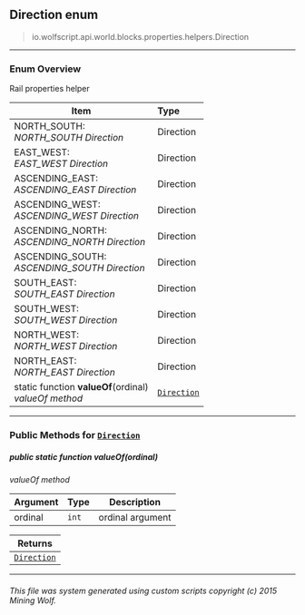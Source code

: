 ## Direction __enum__

>io.wolfscript.api.world.blocks.properties.helpers.Direction

---

### Enum Overview

Rail properties helper

Item | Type   
--- | :--- 
NORTH_SOUTH: <br> _NORTH_SOUTH Direction_ | Direction
EAST_WEST: <br> _EAST_WEST Direction_ | Direction
ASCENDING_EAST: <br> _ASCENDING_EAST Direction_ | Direction
ASCENDING_WEST: <br> _ASCENDING_WEST Direction_ | Direction
ASCENDING_NORTH: <br> _ASCENDING_NORTH Direction_ | Direction
ASCENDING_SOUTH: <br> _ASCENDING_SOUTH Direction_ | Direction
SOUTH_EAST: <br> _SOUTH_EAST Direction_ | Direction
SOUTH_WEST: <br> _SOUTH_WEST Direction_ | Direction
NORTH_WEST: <br> _NORTH_WEST Direction_ | Direction
NORTH_EAST: <br> _NORTH_EAST Direction_ | Direction
static function __valueOf__(ordinal) <br> _valueOf method_ | [`Direction`](Direction.md)



---


### Public Methods for [`Direction`](Direction.md)

##### <a id='valueof'></a>public static function __valueOf__(ordinal)

_valueOf method_

Argument | Type | Description  
--- | --- | --- 
ordinal | `int` | ordinal argument

Returns | 
--- | 
[`Direction`](Direction.md) |


---


###### This file was system generated using custom scripts copyright (c) 2015 Mining Wolf.
	

